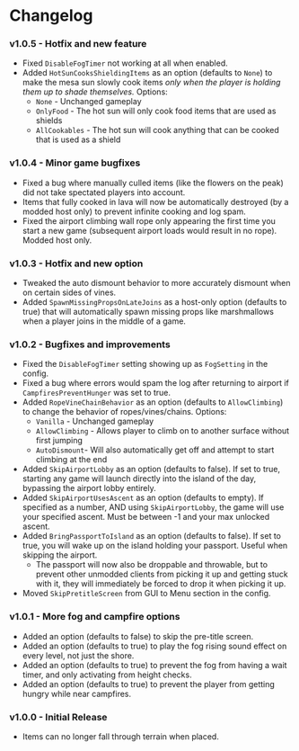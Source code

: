 # Changelog

### v1.0.5 - Hotfix and new feature
* Fixed `DisableFogTimer` not working at all when enabled.
* Added `HotSunCooksShieldingItems` as an option (defaults to `None`) to make the mesa sun slowly cook items *only when the player is holding them up to shade themselves.* Options:
	* `None` - Unchanged gameplay
	* `OnlyFood` - The hot sun will only cook food items that are used as shields
	* `AllCookables` - The hot sun will cook anything that can be cooked that is used as a shield

### v1.0.4 - Minor game bugfixes
* Fixed a bug where manually culled items (like the flowers on the peak) did not take spectated players into account.
* Items that fully cooked in lava will now be automatically destroyed (by a modded host only) to prevent infinite cooking and log spam.
* Fixed the airport climbing wall rope only appearing the first time you start a new game (subsequent airport loads would result in no rope). Modded host only.

### v1.0.3 - Hotfix and new option
* Tweaked the auto dismount behavior to more accurately dismount when on certain sides of vines.
* Added `SpawnMissingPropsOnLateJoins` as a host-only option (defaults to true) that will automatically spawn missing props like marshmallows when a player joins in the middle of a game.

### v1.0.2 - Bugfixes and improvements
* Fixed the `DisableFogTimer` setting showing up as `FogSetting` in the config.
* Fixed a bug where errors would spam the log after returning to airport if `CampfiresPreventHunger` was set to true.
* Added `RopeVineChainBehavior` as an option (defaults to `AllowClimbing`) to change the behavior of ropes/vines/chains. Options:
	* `Vanilla` - Unchanged gameplay
	* `AllowClimbing` - Allows player to climb on to another surface without first jumping
	* `AutoDismount`- Will also automatically get off and attempt to start climbing at the end
* Added `SkipAirportLobby` as an option (defaults to false). If set to true, starting any game will launch directly into the island of the day, bypassing the airport lobby entirely.
* Added `SkipAirportUsesAscent` as an option (defaults to empty). If specified as a number, AND using `SkipAirportLobby`, the game will use your specified ascent. Must be between -1 and your max unlocked ascent.
* Added `BringPassportToIsland` as an option (defaults to false). If set to true, you will wake up on the island holding your passport. Useful when skipping the airport.
	* The passport will now also be droppable and throwable, but to prevent other unmodded clients from picking it up and getting stuck with it, they will immediately be forced to drop it when picking it up.
* Moved `SkipPretitleScreen` from GUI to Menu section in the config.

### v1.0.1 - More fog and campfire options
* Added an option (defaults to false) to skip the pre-title screen.
* Added an option (defaults to true) to play the fog rising sound effect on every level, not just the shore.
* Added an option (defaults to true) to prevent the fog from having a wait timer, and only activating from height checks.
* Added an option (defaults to true) to prevent the player from getting hungry while near campfires.

### v1.0.0 - Initial Release
* Items can no longer fall through terrain when placed.